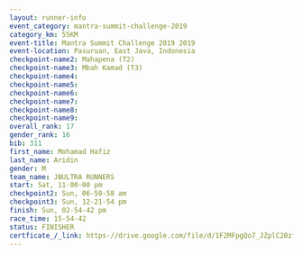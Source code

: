 ```yaml
---
layout: runner-info 
event_category: mantra-summit-challenge-2019 
category_km: 55KM 
event-title: Mantra Summit Challenge 2019 2019 
event-location: Pasuruan, East Java, Indonesia 
checkpoint-name2: Mahapena (T2) 
checkpoint-name3: Mbah Kamad (T3) 
checkpoint-name4: 
checkpoint-name5: 
checkpoint-name6: 
checkpoint-name7: 
checkpoint-name8: 
checkpoint-name9: 
overall_rank: 17
gender_rank: 16
bib: 311
first_name: Mohamad Hafiz
last_name: Aridin
gender: M
team_name: JBULTRA RUNNERS
start: Sat, 11-00-00 pm
checkpoint2: Sun, 06-50-58 am
checkpoint3: Sun, 12-21-54 pm
finish: Sun, 02-54-42 pm
race_time: 15-54-42
status: FINISHER
certficate_/_link: https-//drive.google.com/file/d/1F2MFpgQo7_JZplC20zf-RTCvimj_7wyE/view?usp=sharing
---
```

